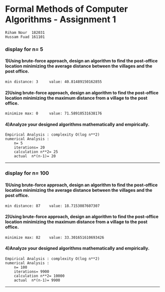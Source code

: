 # Formal Methods of Computer Algorithms - Assignment 1
	Riham Nour  182031
	Hussam Fuad 161101
### display for n= 5
#### 1)Using brute-force approach, design an algorithm to find the post-office location minimizing the average distance between the villages and the post office.
	min distance: 3 	value: 40.81489150162855

#### 2)Using brute-force approach, design an algorithm to find the post-office location minimizing the maximum distance from a village to the post office.
	minimize max: 0 	value: 71.58910531638176

#### 4)Analyze your designed algorithms mathematically and empirically.
	Empirical Analysis : complexity O(log n**2)
	numerical Analysis : 
		n= 5
		iterations= 20
		calculation n**2= 25
		actual  n*(n-1)= 20

-------------------
### display for n= 100
#### 1)Using brute-force approach, design an algorithm to find the post-office location minimizing the average distance between the villages and the post office.
	min distance: 87 	value: 18.7153087607307

#### 2)Using brute-force approach, design an algorithm to find the post-office location minimizing the maximum distance from a village to the post office.
	minimize max: 82 	value: 33.301651610693426

#### 4)Analyze your designed algorithms mathematically and empirically.
	Empirical Analysis : complexity O(log n**2)
	numerical Analysis : 
		n= 100
		iterations= 9900
		calculation n**2= 10000
		actual  n*(n-1)= 9900

-------------------
